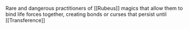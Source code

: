 Rare and dangerous practitioners of [[Rubeus]] magics that allow them to bind life forces together, creating bonds or curses that persist until [[Transference]]